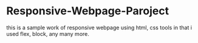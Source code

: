 # Responsive-Webpage-Paroject
this is a sample work of responsive webpage using html, css tools in that i used flex, block, any many more.
